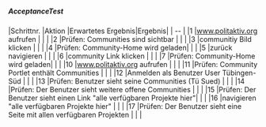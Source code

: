 
##### AcceptanceTest                                               
|Schrittnr.              |Aktion                             |Erwartetes Ergebnis|Ergebnis|
| -- |
|1                       |www.politaktiv.org aufrufen        |                   |        |
|2                       |Prüfen: Communities sind sichtbar  |                   |        |
|3                       |communitiy Bild klicken            |                   |        |
|4                       |Prüfen: Community-Home wird geladen|                   |        |
|5                       |zurück navigieren                  |                   |        |
|6                       |community Link klicken             |                   |        |
|7                       |Prüfen: Community-Home wird geladen|                   |        |
|10                      |www.politaktiv.org aufrufen                                           |                   |        |
|11                      |Prüfen: Community Portlet enthält Communities                         |                   |        |
|12                      |Anmelden als Benutzer User Tübingen-Süd                               |                   |        |
|13                      |Prüfen: Benutzer sieht seine Communities (Tü Sued)                    |                   |        |
|14                      |Prüfen: Der Benutzer sieht weitere offene Communities                 |                   |        |
|15                      |Prüfen: Der Benutzer sieht einen Link "alle verfügbaren Projekte hier"|                   |        |
|16                      |navigieren "alle verfügbaren Projekte hier"                           |                   |        |
|17                      |Prüfen: Der Benutzer sieht eine Seite mit allen verfügbaren Projekten |                   |        |
